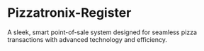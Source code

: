 # Pizzatronix-Register
A sleek, smart point-of-sale system designed for seamless pizza transactions with advanced technology and efficiency.
